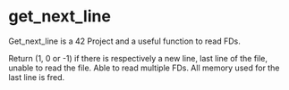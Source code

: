 # get_next_line

Get_next_line is a 42 Project and a useful function to read FDs.

Return (1, 0 or -1) if there is respectively a new line, last line of the file, unable to read the file.
Able to read multiple FDs.
All memory used for the last line is fred.
